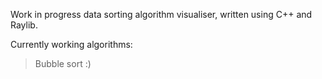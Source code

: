 Work in progress data sorting algorithm visualiser, written using C++ and Raylib.

Currently working algorithms:
  > Bubble sort :)
